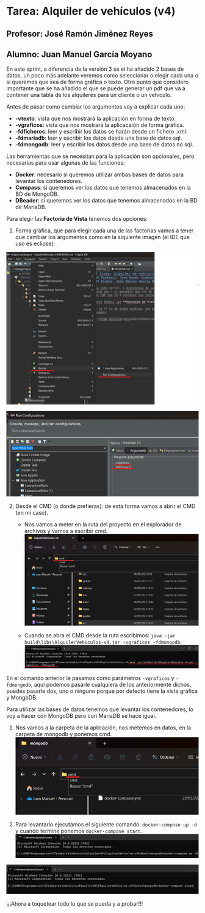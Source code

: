 # Tarea: Alquiler de vehículos (v4)
## Profesor: José Ramón Jiménez Reyes
## Alumno: Juan Manuel García Moyano

En este sprint, a diferencia de la versión 3 se el ha añadido 2 bases de datos, un poco más adelante veremos como seleccionar o elegir cada una o si queremos que sea de forma gráfica o texto. Otro punto que considero importante que se ha añadido el que se puede generar un pdf que va a contener una tabla de los alquileres para un cliente o un vehículo.

Antes de pasar como cambiar los argumentos voy a explicar cada uno:

- **-vtexto**: vista que nos mostrará la aplicación en forma de texto.
- **-vgraficos**: vista que nos mostrará la aplicacaión de forma gráfica.
- **-fdficheros**: leer y escribir los datos se harán desde un fichero .xml.
- **-fdmariadb**: leer y escribir los datos desde una base de datos sql.
- **-fdmongodb**: leer y escribir los datos desde una base de datos no sql.

Las herramientas que se necesitan para la aplicación son opcionales, pero necesarias para usar algunas de las funciones:
- **Docker**: necesario si queremos utilizar ambas bases de datos para levantar los contenedores.
- **Compass**: si queremos ver los datos que tenemos almacenados en la BD de MongoDB.
- **DBeader**: si queremos ver los datos que tenemos almacenados en la BD de MariaDB.

Para elegir las **Factoria de Vista** tenemos dos opciones:

1. Forma gráfica, que para elegir cada una de las factorias vamos a tener que cambiar los argumentos como en la siquiente imagen (el IDE que uso es eclipse): 

![forma grafica](src/main/resources/uml/formaGrafica1.png)

![forma grafica](src/main/resources/uml/formaGrafica2.png)


2. Desde el CMD (o donde prefieras): de esta forma vamos a abrir el CMD (en mi caso).

    - Nos vamos a meter en la ruta del proyecto en el explorador de archivos y vamos a escribir cmd.
![CMD](src/main/resources/uml/CMD1.png)

	- Cuando se abra el CMD desde la ruta escribimos: `java -jar build\libs\AlquilerVehiculos-v4.jar -vgraficos -fdmongodb`.
![CMD](src/main/resources/uml/CMD2.png)

En el comando anterior le pasamos como parámetros `-vgraficos` y `-fdmongodb`, aquí podemos pasarle cualquiera de los anteriormente dichos, puedes pasarle dos, uno o ninguno porque por defecto tiene la vista gráfica y MongoDB.
	

Para utilizar las bases de datos tenemos que levantar los contenedores, lo voy a hacer con MongoDB pero con MariaDB se hace igual.

1. Nos vamos a la carpeta de la aplicación, nos metemos en datos, en la carpeta de mongodb y ponemos cmd.
![CMD](src/main/resources/uml/CMD3.png)

2. Para levantarlo ejecutamos el siguiente comando: `docker-compose up -d` y cuando termine ponemos `docker-compose start`.
![CMD](src/main/resources/uml/CMD4.png)

![CMD](src/main/resources/uml/CMD5.png)

¡¡¡Ahora a toquetear todo lo que se pueda y a probar!!!



